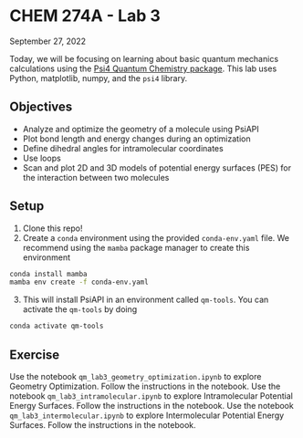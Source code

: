 # CHEM 274A - Lab 3
September 27, 2022

Today, we will be focusing on learning about basic quantum mechanics calculations using the [Psi4 Quantum Chemistry package](https://psicode.org/). This lab uses Python, matplotlib, numpy, and the `psi4` library.

## Objectives
- Analyze and optimize the geometry of a molecule using PsiAPI
- Plot bond length and energy changes during an optimization
- Define dihedral angles for intramolecular coordinates
- Use loops
- Scan and plot 2D and 3D models of potential energy surfaces (PES) for the interaction between two molecules

## Setup
1. Clone this repo!
2. Create a `conda` environment using the provided `conda-env.yaml` file. We recommend using the `mamba` package manager to create this environment

```bash
conda install mamba
mamba env create -f conda-env.yaml
```

3. This will install PsiAPI in an environment called `qm-tools`. You can activate the `qm-tools` by doing

```bash
conda activate qm-tools
```

## Exercise
Use the notebook `qm_lab3_geometry_optimization.ipynb` to explore Geometry Optimization. Follow the instructions in the notebook.
Use the notebook `qm_lab3_intramolecular.ipynb` to explore Intramolecular Potential Energy Surfaces. Follow the instructions in the notebook.
Use the notebook `qm_lab3_intermolecular.ipynb` to explore Intermolecular Potential Energy Surfaces. Follow the instructions in the notebook.